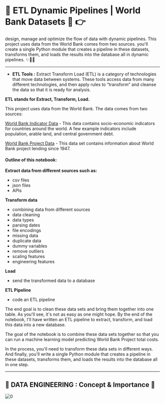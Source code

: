 # 🌟 ETL Dynamic Pipelines | World Bank Datasets 🌟  👉

 design, manage and optimize the flow of data with dynamic pipelines. This project uses data from the World Bank comes from two sources. you'll create a single Python module that creates a pipeline in these datasets, transforms them, and loads the results into the database all in dynamic pipelines. ✨🎯💥

_____
- **ETL Tools :** Extract Transform Load (ETL) is a category of technologies that move data between systems. These tools access data from many different technologies, and then apply rules to “transform” and cleanse the data so that it is ready for analysis.

**ETL stands for Extract, Transform, Load.**

This project uses data from the World Bank. The data comes from two sources:

[World Bank Indicator Data](https://data.worldbank.org/indicator) - This data contains socio-economic indicators for countries around the world. A few example indicators include population, arable land, and central government debt.

[World Bank Project Data](https://datacatalog.worldbank.org/dataset/world-bank-projects-operations) - This data set contains information about World Bank project lending since 1947.

#### Outline of this notebook:
**Extract data from different sources such as:**

- csv files
- json files
- APIs

**Transform data**

- combining data from different sources
- data cleaning
- data types
- parsing dates
- file encodings
- missing data
- duplicate data
- dummy variables
- remove outliers
- scaling features
- engineering features

**Load**

- send the transformed data to a database

**ETL Pipeline**

- code an ETL pipeline


The end goal is to clean these data sets and bring them together into one table. As you'll see, it's not as easy as one might hope. By the end of the notebook, I'll have written an ETL pipeline to extract, transform, and load this data into a new database.

The goal of the notebook is to combine these data sets together so that you can run a machine learning model predicting World Bank Project total costs.

In the process, you'll need to transform these data sets in different ways. And finally, you'll write a single Python module that creates a pipeline in these datasets, transforms them, and loads the results into the database all in one step.
____

## 🎯 DATA ENGINEERING : Concept & Importance 🎯

![0](https://user-images.githubusercontent.com/44786324/205437950-77059d40-dbaf-4d7b-9580-276f2a140394.png)
